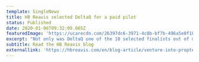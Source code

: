 ```yaml
---
template: SingleNews
title: HB Reavis selected DeltaQ for a paid pilot
status: Published
date: 2020-01-06T09:32:09.665Z
featuredImage: 'https://ucarecdn.com/26397dc6-3971-4c8b-bf7b-496a5e0f1887/'
excerpt: "Not only was DeltaQ one of the 10 selected finalists out of more than a 100 proptech applicants for the \"Venture Into Proptech\" pitch contest organised by HB Reavis.\r\n\nThe judges also awarded us with a paid pilot for HB Reavis. The company is ranked first in 2019 for its European real estate pipeline, with more than a million square metres of commercial space\r."
subtitle: Read the HB Reavis blog
externallink: 'https://hbreavis.com/en/blog-article/venture-into-proptech/'
---
```


